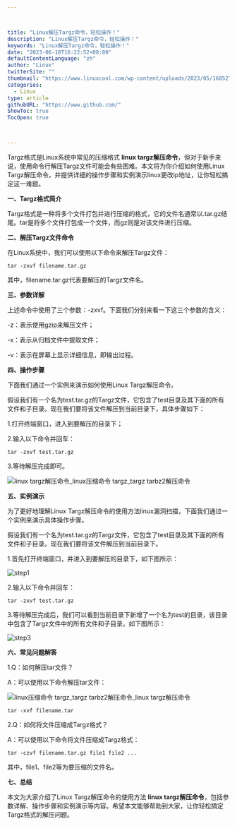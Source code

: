 ```yaml
---



title: "Linux解压Targz命令，轻松操作！"
description: "Linux解压Targz命令，轻松操作！"
keywords: "Linux解压Targz命令，轻松操作！"
date: "2023-06-18T16:22:52+08:00"
defaultContentLanguage: "zh"
author: "Linux"
twitterSite: ""
thumbnail: "https://www.linuxcool.com/wp-content/uploads/2023/05/1685275752545_0.png"
categories:
  - Linux
type: article
githubURL: "https://www.github.com/"
ShowToc: true
TocOpen: true



---
```


Targz格式是Linux系统中常见的压缩格式 **linux targz解压命令**，但对于新手来说，使用命令行解压Targz文件可能会有些困难。本文将为你介绍如何使用Linux Targz解压命令，并提供详细的操作步骤和实例演示linux更改ip地址，让你轻松搞定这一难题。

**一、Targz格式简介**

Targz格式是一种将多个文件打包并进行压缩的格式，它的文件名通常以.tar.gz结尾。tar是将多个文件打包成一个文件，而gz则是对该文件进行压缩。

**二、解压Targz文件命令**

在Linux系统中，我们可以使用以下命令来解压Targz文件：

```
tar -zxvf filename.tar.gz
```

其中，filename.tar.gz代表要解压的Targz文件名。

**三、参数详解**

上述命令中使用了三个参数：-zxvf。下面我们分别来看一下这三个参数的含义：

-z：表示使用gzip来解压文件；

-x：表示从归档文件中提取文件；

-v：表示在屏幕上显示详细信息，即输出过程。

**四、操作步骤**

下面我们通过一个实例来演示如何使用Linux Targz解压命令。

假设我们有一个名为test.tar.gz的Targz文件，它包含了test目录及其下面的所有文件和子目录。现在我们要将该文件解压到当前目录下，具体步骤如下：

1.打开终端窗口，进入到要解压的目录下；

2.输入以下命令并回车：

```
tar -zxvf test.tar.gz
```

3.等待解压完成即可。

![linux targz解压命令_linux压缩命令 targz_targz tarbz2解压命令](https://www.linuxcool.com/wp-content/uploads/2023/05/1685275752545_0.png)

**五、实例演示**

为了更好地理解Linux Targz解压命令的使用方法linux漏洞扫描，下面我们通过一个实例来演示具体操作步骤。

假设我们有一个名为test.tar.gz的Targz文件，它包含了test目录及其下面的所有文件和子目录。现在我们要将该文件解压到当前目录下。

1.首先打开终端窗口，并进入到要解压的目录下，如下图所示：

![step1]()

2.输入以下命令并回车：

```
tar -zxvf test.tar.gz
```

3.等待解压完成后，我们可以看到当前目录下新增了一个名为test的目录，该目录中包含了Targz文件中的所有文件和子目录，如下图所示：

![step3]()

**六、常见问题解答**

1.Q：如何解压tar文件？

A：可以使用以下命令解压tar文件：

![linux压缩命令 targz_targz tarbz2解压命令_linux targz解压命令](https://www.linuxcool.com/wp-content/uploads/2023/05/1685275752545_1.png)

```
tar -xvf filename.tar
```

2.Q：如何将文件压缩成Targz格式？

A：可以使用以下命令将文件压缩成Targz格式：

```
tar -czvf filename.tar.gz file1 file2 ...
```

其中，file1、file2等为要压缩的文件名。

**七、总结**

本文为大家介绍了Linux Targz解压命令的使用方法 **linux targz解压命令**，包括参数详解、操作步骤和实例演示等内容。希望本文能够帮助到大家，让你轻松搞定Targz格式的解压问题。